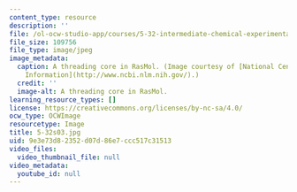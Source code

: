 ```yaml
---
content_type: resource
description: ''
file: /ol-ocw-studio-app/courses/5-32-intermediate-chemical-experimentation-spring-2003/9e3e73d82352d07d86e7ccc517c31513_5-32s03.jpg
file_size: 109756
file_type: image/jpeg
image_metadata:
  caption: A threading core in RasMol. (Image courtesy of [National Center for Biotechnology
    Information](http://www.ncbi.nlm.nih.gov/).)
  credit: ''
  image-alt: A threading core in RasMol.
learning_resource_types: []
license: https://creativecommons.org/licenses/by-nc-sa/4.0/
ocw_type: OCWImage
resourcetype: Image
title: 5-32s03.jpg
uid: 9e3e73d8-2352-d07d-86e7-ccc517c31513
video_files:
  video_thumbnail_file: null
video_metadata:
  youtube_id: null
---
```

